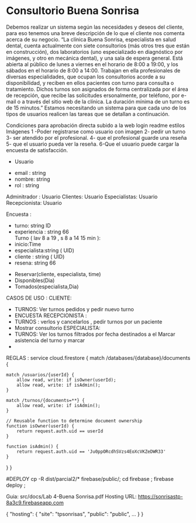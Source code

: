 # Consultorio Buena Sonrisa
Debemos realizar un sistema según las necesidades y deseos del cliente, para eso tenemos una
breve descripción de lo que el cliente nos comenta acerca de su negocio.
“La clínica Buena Sonrisa, especialista en salud dental, cuenta actualmente con siete consultorios (más otros tres que están en construcción), dos laboratorios (uno especializado en diagnóstico por imágenes, y otro en mecánica dental), y una sala de espera general. Está abierta al público de lunes a viernes en el horario de 8:00 a 19:00, y los
sábados en el horario de 8:00 a 14:00. Trabajan en ella profesionales de diversas especialidades, que ocupan los consultorios acorde a su disponibilidad, y reciben en ellos pacientes con turno para consulta o tratamiento. Dichos turnos son asignados de forma centralizada por el área de recepción, que recibe las solicitudes ersonalmente, por teléfono, por e-mail o a través del sitio web de la clínica. La duración mínima de un turno es de 15 minutos.” Estamos necesitando un sistema para que cada uno de los tipos de usuarios realicen las tareas que se detallan a continuación. 


Condiciones para aprobación directa
subido a la web
login
readme
estilos
Imágenes
1 -Poder registrarse como usuario con imagen
2- pedir un turno
3- ser atendido por el profesional.
4- que el profesional guarde una reseña
5- que el usuario pueda ver la reseña.
6-Que el usuario puede cargar la encuesta de satisfacción.


* Usuario
 - email : string 
 - nombre: string 
 - rol : string 

Adminitrador : Usuario
Clientes: Usuario
Especialistas: Usuario  
Recepcionista: Usuario

Encuesta : 
  - turno: string ID 
  - experiencia : string 66  
Turno ( lav 8 a 19 , s 8 a 14 15 min  ): 
  - inicio:Time   
  - especialista:string ( UID)
  - cliente : string ( UID)
  - resena: string 66  
+ Reservar(cliente, especialista, time)  
+ Disponibles(Dia)
+ Tomados(especialista,Dia)





CASOS DE USO : 
CLIENTE: 
- TURNOS: Ver turnos pedidos y pedir nuevo turno 
- ENCUESTA 
RECEPCIONISTA : 
- TURNOS : verlos y cancelarlos , pedir turnos por un paciente 
- Mostrar consultorio 
ESPECIALISTA: 
- TURNOS: Ver los turnos filtrados por fecha destinados a el Marcar asistencia del turno y marcar 
- 

REGLAS : 
service cloud.firestore {
  match /databases/{database}/documents {
 
    match /usuarios/{userId} {
        allow read, write: if isOwner(userId);
        allow read, write: if isAdmin();
    }
    
    match /turnos/{documents=**} {
        allow read, write: if isAdmin();
    }

    // Reusable function to determine document ownership
    function isOwner(userId) {
        return request.auth.uid == userId
    }
    
    function isAdmin() {
        return request.auth.uid == 'Ju0ppORcdhSVzs4EoXcVKZeDWR33'
    }
  }
}

#DEPLOY 
cp -R dist/parcial2/* firebase/public/; cd firebase ; firebase deploy ; 

Guia: src/docs/Lab 4-Buena Sonrisa.pdf
Hosting URL: https://sonrisastp-8a3c9.firebaseapp.com

{
  "hosting": {
    "site": "tpsonrisas",
    "public": "public",
    ...
  }
}
